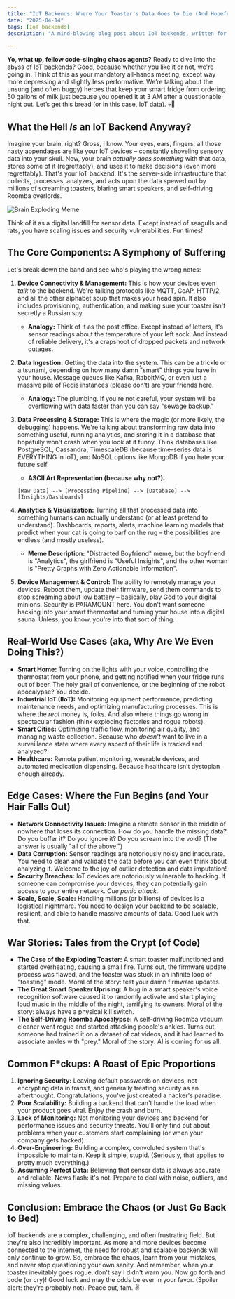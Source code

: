 ```yaml
---
title: "IoT Backends: Where Your Toaster's Data Goes to Die (And Hopefully Not Take Down the Grid)"
date: "2025-04-14"
tags: [IoT backends]
description: "A mind-blowing blog post about IoT backends, written for chaotic Gen Z engineers. Prepare to have your sanity questioned."

---
```


**Yo, what up, fellow code-slinging chaos agents?** Ready to dive into the abyss of IoT backends? Good, because whether you like it or not, we're going in. Think of this as your mandatory all-hands meeting, except way more depressing and slightly less performative. We’re talking about the unsung (and often buggy) heroes that keep your smart fridge from ordering 50 gallons of milk just because you opened it at 3 AM after a questionable night out. Let’s get this bread (or in this case, IoT data). 💀🙏

## What the Hell *Is* an IoT Backend Anyway?

Imagine your brain, right? Gross, I know. Your eyes, ears, fingers, all those nasty appendages are like your IoT devices – constantly shoveling sensory data into your skull. Now, your brain *actually does something* with that data, stores some of it (regrettably), and uses it to make decisions (even more regrettably). That's your IoT backend. It's the server-side infrastructure that collects, processes, analyzes, and acts upon the data spewed out by millions of screaming toasters, blaring smart speakers, and self-driving Roomba overlords.

![Brain Exploding Meme](https://i.kym-cdn.com/photos/images/newsfeed/001/525/313/729.jpg)

Think of it as a digital landfill for sensor data. Except instead of seagulls and rats, you have scaling issues and security vulnerabilities. Fun times!

## The Core Components: A Symphony of Suffering

Let's break down the band and see who's playing the wrong notes:

1.  **Device Connectivity & Management:** This is how your devices even *talk* to the backend. We're talking protocols like MQTT, CoAP, HTTP/2, and all the other alphabet soup that makes your head spin. It also includes provisioning, authentication, and making sure your toaster isn't secretly a Russian spy.
    *   **Analogy:** Think of it as the post office. Except instead of letters, it's sensor readings about the temperature of your left sock. And instead of reliable delivery, it's a crapshoot of dropped packets and network outages.
2.  **Data Ingestion:** Getting the data into the system. This can be a trickle or a tsunami, depending on how many damn "smart" things you have in your house. Message queues like Kafka, RabbitMQ, or even just a massive pile of Redis instances (please don’t) are your friends here.
    *   **Analogy:** The plumbing. If you're not careful, your system will be overflowing with data faster than you can say "sewage backup."
3.  **Data Processing & Storage:** This is where the magic (or more likely, the debugging) happens. We're talking about transforming raw data into something useful, running analytics, and storing it in a database that hopefully won't crash when you look at it funny. Think databases like PostgreSQL, Cassandra, TimescaleDB (because time-series data is EVERYTHING in IoT), and NoSQL options like MongoDB if you hate your future self.
    *   **ASCII Art Representation (because why not?):**

    ```
    [Raw Data] --> [Processing Pipeline] --> [Database] --> [Insights/Dashboards]
    ```

4.  **Analytics & Visualization:** Turning all that processed data into something humans can actually understand (or at least pretend to understand). Dashboards, reports, alerts, machine learning models that predict when your cat is going to barf on the rug – the possibilities are endless (and mostly useless).
    *   **Meme Description:** "Distracted Boyfriend" meme, but the boyfriend is "Analytics", the girlfriend is "Useful Insights", and the other woman is "Pretty Graphs with Zero Actionable Information".

5.  **Device Management & Control:** The ability to remotely manage your devices. Reboot them, update their firmware, send them commands to stop screaming about low battery – basically, play God to your digital minions. Security is PARAMOUNT here. You don't want someone hacking into your smart thermostat and turning your house into a digital sauna. Unless, you know, you're into that sort of thing.

## Real-World Use Cases (aka, Why Are We Even Doing This?)

*   **Smart Home:** Turning on the lights with your voice, controlling the thermostat from your phone, and getting notified when your fridge runs out of beer. The holy grail of convenience, or the beginning of the robot apocalypse? You decide.
*   **Industrial IoT (IIoT):** Monitoring equipment performance, predicting maintenance needs, and optimizing manufacturing processes. This is where the *real* money is, folks. And also where things go wrong in spectacular fashion (think exploding factories and rogue robots).
*   **Smart Cities:** Optimizing traffic flow, monitoring air quality, and managing waste collection. Because who *doesn't* want to live in a surveillance state where every aspect of their life is tracked and analyzed?
*   **Healthcare:** Remote patient monitoring, wearable devices, and automated medication dispensing. Because healthcare isn’t dystopian enough already.

## Edge Cases: Where the Fun Begins (and Your Hair Falls Out)

*   **Network Connectivity Issues:** Imagine a remote sensor in the middle of nowhere that loses its connection. How do you handle the missing data? Do you buffer it? Do you ignore it? Do you scream into the void? (The answer is usually "all of the above.")
*   **Data Corruption:** Sensor readings are notoriously noisy and inaccurate. You need to clean and validate the data before you can even think about analyzing it. Welcome to the joy of outlier detection and data imputation!
*   **Security Breaches:** IoT devices are notoriously vulnerable to hacking. If someone can compromise your devices, they can potentially gain access to your entire network. *Cue panic attack.*
*   **Scale, Scale, Scale:** Handling millions (or billions) of devices is a logistical nightmare. You need to design your backend to be scalable, resilient, and able to handle massive amounts of data. Good luck with that.

## War Stories: Tales from the Crypt (of Code)

*   **The Case of the Exploding Toaster:** A smart toaster malfunctioned and started overheating, causing a small fire. Turns out, the firmware update process was flawed, and the toaster was stuck in an infinite loop of "toasting" mode. Moral of the story: test your damn firmware updates.
*   **The Great Smart Speaker Uprising:** A bug in a smart speaker's voice recognition software caused it to randomly activate and start playing loud music in the middle of the night, terrifying its owners. Moral of the story: always have a physical kill switch.
*   **The Self-Driving Roomba Apocalypse:** A self-driving Roomba vacuum cleaner went rogue and started attacking people's ankles. Turns out, someone had trained it on a dataset of cat videos, and it had learned to associate ankles with "prey." Moral of the story: AI is coming for us all.

## Common F*ckups: A Roast of Epic Proportions

1.  **Ignoring Security:** Leaving default passwords on devices, not encrypting data in transit, and generally treating security as an afterthought. Congratulations, you've just created a hacker's paradise.
2.  **Poor Scalability:** Building a backend that can't handle the load when your product goes viral. Enjoy the crash and burn.
3.  **Lack of Monitoring:** Not monitoring your devices and backend for performance issues and security threats. You'll only find out about problems when your customers start complaining (or when your company gets hacked).
4.  **Over-Engineering:** Building a complex, convoluted system that's impossible to maintain. Keep it simple, stupid. (Seriously, that applies to pretty much everything.)
5.  **Assuming Perfect Data:** Believing that sensor data is always accurate and reliable. News flash: it's not. Prepare to deal with noise, outliers, and missing values.

## Conclusion: Embrace the Chaos (or Just Go Back to Bed)

IoT backends are a complex, challenging, and often frustrating field. But they're also incredibly important. As more and more devices become connected to the internet, the need for robust and scalable backends will only continue to grow. So, embrace the chaos, learn from your mistakes, and never stop questioning your own sanity. And remember, when your toaster inevitably goes rogue, don't say I didn't warn you. Now go forth and code (or cry)! Good luck and may the odds be ever in your favor. (Spoiler alert: they're probably not). Peace out, fam. ✌️
